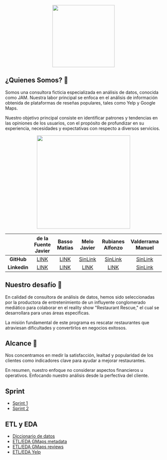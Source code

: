 <p align="center">
  <img src="https://i.ibb.co/MCXf7CW/Tatoo.png" height="200">
</p>

## **¿Quienes Somos?** 👥

Somos una consultora ficticia especializada en análisis de datos, conocida como JAM. Nuestra labor principal se enfoca en el análisis de información obtenida de plataformas de reseñas populares, tales como Yelp y Google Maps. 

Nuestro objetivo principal consiste en identificar patrones y tendencias en las opiniones de los usuarios, con el propósito de profundizar en su experiencia, necesidades y expectativas con respecto a diversos servicios.

<p align="center">
  <img src="https://i.ibb.co/6R69v44/Proyecto-Grupal.png" height="300">
</p>


|               | **de la Fuente Javier** |**Basso Matias**| **Melo Javier** |**Rubianes Alfonzo** |**Valderrama Manuel** |
| :-------------: | :-------------: | :-------------: | :-------------: | :-------------: | :-------------: |
|  **GitHub**   |[LINK](https://github.com/dlfjavier)|[LINK](https://github.com/MatB1988)|[SinLink](javi_melo)|[SinLink](rubianes_algonzo)|[SinLink](valderrama_manuel)|
| **Linkedin**  |[LINK](https://www.linkedin.com/in/javier-de-la-fuente-61768518/)|[LINK](https://www.linkedin.com/in/matiasebasso/)|[LINK](https://www.linkedin.com/in/javiermelogutierrez-dataanalyst/)|[LINK](https://www.linkedin.com/in/alfonzo-rubianes-gravier-a250253a/)|[SinLink](valderrama_manuel)

## **Nuestro desafío** 📣

En calidad de consultora de análisis de datos, hemos sido seleccionadas por la productora de entretenimiento de un influyente conglomerado mediático para colaborar en el reality show "Restaurant Rescue," el cual se desarrollara para unas áreas especificas. 

La misión fundamental de este programa es rescatar restaurantes que atraviesan dificultades y convertirlos en negocios exitosos.

## **Alcance** 🔎

Nos concentramos en medir la satisfacción, lealtad y popularidad de los clientes como indicadores clave para ayudar a mejorar restaurantes.

En resumen, nuestro enfoque no considerar aspectos financieros u operativos. Enfocando nuestro análisis desde la perfectiva del cliente.

## **Sprint**

- [Sprint 1](https://github.com/MatB1988/proyectogrupal/blob/121a5200f58ed283777462b09746c525e1790a0e/Sprint/Sprint_1.MD)
- [Sprint 2](https://github.com/MatB1988/proyectogrupal/blob/121a5200f58ed283777462b09746c525e1790a0e/Sprint/Sprint_2.MD)

## **ETL y EDA**
- [Diccionario de datos](https://github.com/MatB1988/proyectogrupal/blob/main/Notebooks/ETL_EDA/Diccionario_datos.md)
- [ETL/EDA GMaps metadata](https://github.com/MatB1988/proyectogrupal/blob/main/Notebooks/ETL_EDA/etl_eda_metadata_gmaps.ipynb)
- [ETL/EDA GMaps reviews]()
- [ETL/EDA Yelp]()

